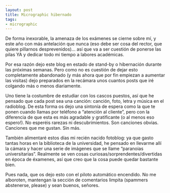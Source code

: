 ```yaml
---
layout: post
title: Micrographic hibernado
tags:
- micrographic
---
```

De forma inexorable, la amenaza de los exámenes se cierne sobre mí, y este año con más antelación que nunca (eso debe ser cosa del rector, que quiere pillarnos desprevenidos)… así que va a ser cuestión de ponerse las pilas YA y dedicar todo mi tiempo a labores académicas.

<!--more-->

Por esa razón dejo este blog en estado de stand-by o hibernación durante las próximas semanas. Pero como no es cuestión de dejar esto completamente abandonado (y más ahora que por fin empiezan a aumentar las visitas) dejo preparados en la recámara unos cuantos posts que iré colgando más o menos diariamente.

Uno tiene la costumbre de estudiar con los cascos puestos, así que he pensado que cada post sea una canción: canción, foto, letra y música en el radioblog. De esta forma os dejo una sintonía de espera como la que te ponen cuando llamas por teléfono a “atención al cliente”, pero con la diferencia de que esta es más agradable y gratificante (o al menos eso espero!). No esperéis rarezas ni descubrimientos. Son canciones obvias. Canciones que me gustan. Sin más.

También alimentaré estos días mi recién nacido fotoblog: ya que gasto tantas horas en la biblioteca de la universidad, he pensado en llevarme allí la cámara y hacer una serie de imágenes que se llame “paranoias universitarias”. Realmente se ven cosas curiosas/sorprendentes/divertidas en época de éxamenes, así que creo que la cosa puede quedar bastante bien.

Pues nada, que os dejo esto con el piloto automático encendido. No me alboroten, mantengan la sección de comentarios limpita (spammers abstenerse, please) y sean buenos, señores.
